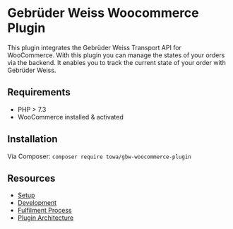 # Gebrüder Weiss Woocommerce Plugin

This plugin integrates the Gebrüder Weiss Transport API for WooCommerce. With this plugin you can manage the states of your orders via the backend. It enables you to track the current state of your order with Gebrüder Weiss.

## Requirements

- PHP > 7.3
- WooCommerce installed & activated

## Installation

Via Composer: `composer require towa/gbw-woocommerce-plugin`

## Resources

- [Setup](./docs/setup.md)
- [Development](./docs/development.md)
- [Fulfilment Process](./docs/fulfilment-process.md)
- [Plugin Architecture](./docs/plugin-archtiecture.md)
